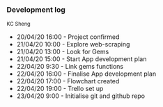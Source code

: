 ### Development log
<sub>KC Sheng</sub>

* 20/04/20 16:00 - Project confirmed
* 21/04/20 10:00 - Explore web-scraping
* 21/04/20 13:00 - Look for Gems
* 21/04/20 15:00 - Start App development plan
* 22/04/20 9:30 - Link gems functions
* 22/04/20 16:00 - Finalise App development plan
* 22/04/20 17:00 - Flowchart created
* 22/04/20 19:00 - Trello set up
* 23/04/20 9:00 - Initialise git and github repo
